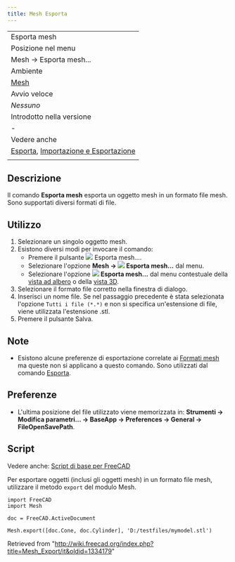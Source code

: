 ```yaml
---
title: Mesh Esporta
---
```


|                                                                                                                |
| -------------------------------------------------------------------------------------------------------------- |
| Esporta mesh                                                                                                   |
| Posizione nel menu                                                                                             |
| Mesh → Esporta mesh...                                                                                         |
| Ambiente                                                                                                       |
| [Mesh](/Mesh_Workbench/it "Mesh Workbench/it")                                                                 |
| Avvio veloce                                                                                                   |
| _Nessuno_                                                                                                      |
| Introdotto nella versione                                                                                      |
| -                                                                                                              |
| Vedere anche                                                                                                   |
| [Esporta](/Std_Export/it "Std Export/it"), [Importazione e Esportazione](/Import_Export/it "Import Export/it") |
|                                                                                                                |

## Descrizione

Il comando **Esporta mesh** esporta un oggetto mesh in un formato file mesh. Sono supportati diversi formati di file.

## Utilizzo

1. Selezionare un singolo oggetto mesh.
2. Esistono diversi modi per invocare il comando:
   - Premere il pulsante ![](/images/Mesh_Export.svg) Esporta mesh....
   - Selezionare l'opzione **Mesh → ![](/images/Mesh_Export.svg) Esporta mesh...** dal menu.
   - Selezionare l'opzione **![](/images/Mesh_Export.svg) Esporta mesh...** dal menu contestuale della [vista ad albero](/Tree_view/it "Tree view/it") o della [vista 3D](/3D_view/it "3D view/it").
3. Selezionare il formato file corretto nella finestra di dialogo.
4. Inserisci un nome file. Se nel passaggio precedente è stata selezionata l'opzione `Tutti i file (*.*)` e non si specifica un'estensione di file, viene utilizzata l'estensione .stl.
5. Premere il pulsante Salva.

## Note

- Esistono alcune preferenze di esportazione correlate ai [Formati mesh](/Import_Export_Preferences/it#Formati_mesh "Import Export Preferences/it") ma queste non si applicano a questo comando. Sono utilizzati dal comando [Esporta](/Std_Export/it "Std Export/it").

## Preferenze

- L'ultima posizione del file utilizzato viene memorizzata in: **Strumenti → Modifica parametri... → BaseApp → Preferences → General → FileOpenSavePath**.

## Script

Vedere anche: [Script di base per FreeCAD](/FreeCAD_Scripting_Basics/it "FreeCAD Scripting Basics/it")

Per esportare oggetti (inclusi gli oggetti mesh) in un formato file mesh, utilizzare il metodo `export` del modulo Mesh.

```
import FreeCAD
import Mesh

doc = FreeCAD.ActiveDocument

Mesh.export([doc.Cone, doc.Cylinder], 'D:/testfiles/mymodel.stl')

```

Retrieved from "<http://wiki.freecad.org/index.php?title=Mesh_Export/it&oldid=1334179>"
